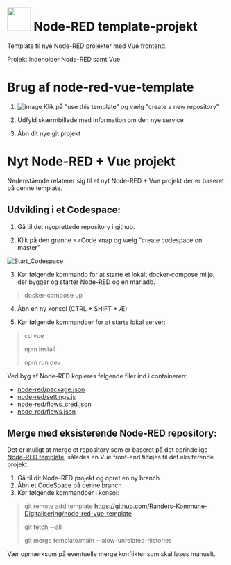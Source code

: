 
# <img src="https://user-images.githubusercontent.com/80261692/226564602-21d9c099-7c27-4ab0-80cb-295844e318de.png" width="54"> Node-RED template-projekt

Template til nye Node-RED projekter med Vue frontend.

Projekt indeholder Node-RED samt Vue.

  

# Brug af node-red-vue-template

1. ![image](https://user-images.githubusercontent.com/80261692/226566679-e7785e2b-1d03-4b43-a01f-47ecb709d3a2.png) Klik på "use this template" og vælg "create a new repository"

2. Udfyld skærmbillede med information om den nye service

3. Åbn dit nye git projekt

  

# Nyt Node-RED + Vue projekt

Nedenstående relaterer sig til et nyt Node-RED + Vue projekt der er baseret på denne template.

  

## Udvikling i et Codespace:

1. Gå til det nyoprettede repository i github.

2. Klik på den grønne <>Code knap og vælg "create codespace on master"

![Start_Codespace](https://user-images.githubusercontent.com/80261692/226568105-5b9680e4-f1bb-465a-9f10-dcd305b534a8.gif)
  
3. Kør følgende kommando for at starte  et lokalt docker-compose miljø, der bygger og starter Node-RED og en mariadb.
> docker-compose up

4. Åbn en ny konsol (CTRL + SHIFT + Æ)

5. Kør følgende kommandoer for at starte lokal server:
> cd vue
> 
> npm install
>
> npm run dev


Ved byg af Node-RED kopieres følgende filer ind i containeren:
* [node-red/package.json](node-red/package.json)
* [node-red/settings.js](node-red/settings.js)
* [node-red/flows_cred.json](node-red/flows_cred.json)
* [node-red/flows.json](node-red/flows.json)

## Merge med eksisterende Node-RED repository:

Det er muligt at merge et repository som er baseret på det oprindelige [Node-RED template](https://github.com/Randers-Kommune-Digitalisering/node-red-template), således en Vue front-end tilføjes til det eksiterende projekt.

1. Gå til dit Node-RED projekt og opret en ny branch
2. Åbn et CodeSpace på denne branch
3. Kør følgende kommandoer i konsol:
> git remote add template https://github.com/Randers-Kommune-Digitalisering/node-red-vue-template
>
>git fetch --all
>
>git merge template/main --alow-unrelated-histories

Vær opmærksom på eventuelle merge konflikter som skal løses manuelt.
